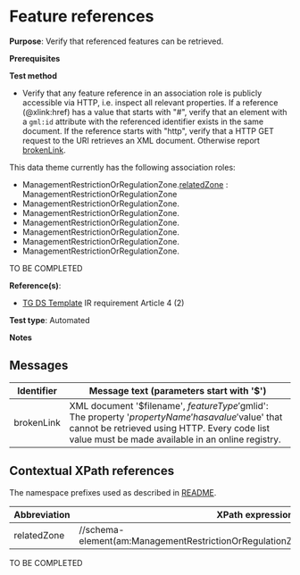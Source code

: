 # Feature references

**Purpose**: Verify that referenced features can be retrieved.

**Prerequisites**

**Test method**

* Verify that any feature reference in an association role is publicly accessible via HTTP, i.e. inspect all relevant properties. If a reference (@xlink:href) has a value that starts with "#", verify that an element with a `gml:id` attribute with the referenced identifier exists in the same document. If the reference starts with "http", verify that a HTTP GET request to the URI retrieves an XML document. Otherwise report [brokenLink](#brokenLink).

This data theme currently has the following association roles:

* ManagementRestrictionOrRegulationZone.[relatedZone](#relatedZone) : ManagementRestrictionOrRegulationZone
* ManagementRestrictionOrRegulationZone.
* ManagementRestrictionOrRegulationZone.
* ManagementRestrictionOrRegulationZone.
* ManagementRestrictionOrRegulationZone.
* ManagementRestrictionOrRegulationZone.
* ManagementRestrictionOrRegulationZone.

TO BE COMPLETED

**Reference(s)**: 

* [TG DS Template](./README.md#ref_TG_DS_tmpl) IR requirement Article 4 (2)

**Test type**: Automated

**Notes**

## Messages

Identifier  |  Message text (parameters start with '$')
---------------------------------------------------------- | -------------------------------------------------------------------------
brokenLink <a name="brokenLink"/>  |  XML document '$filename', $featureType '$gmlid': The property '$propertyName' has a value '$value' that cannot be retrieved using HTTP. Every code list value must be made available in an online registry. 

## Contextual XPath references

The namespace prefixes used as described in [README](./README.md#namespaces).

Abbreviation                                               |  XPath expression
---------------------------------------------------------- | -------------------------------------------------------------------------
relatedZone <a name ="relatedZone"></a>	| //schema-element(am:ManagementRestrictionOrRegulationZone)/am:relatedZone/@xlink:href

TO BE COMPLETED
